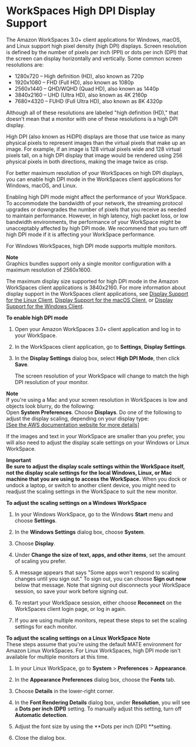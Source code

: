 # WorkSpaces High DPI Display Support<a name="high_dpi_support"></a>

The Amazon WorkSpaces 3\.0\+ client applications for Windows, macOS, and Linux support high pixel density \(high DPI\) displays\. Screen resolution is defined by the number of pixels per inch \(PPI\) or dots per inch \(DPI\) that the screen can display horizontally and vertically\. Some common screen resolutions are:
+ 1280x720 – High definition \(HD\), also known as 720p
+ 1920x1080 – FHD \(Full HD\), also known as 1080p
+ 2560x1440 – QHD/WQHD \(Quad HD\), also known as 1440p
+ 3840x2160 – UHD \(Ultra HD\), also known as 4K 2160p
+ 7680×4320 – FUHD \(Full Ultra HD\), also known as 8K 4320p

Although all of these resolutions are labeled "high definition \(HD\)," that doesn't mean that a monitor with one of these resolutions is a high DPI display\.

High DPI \(also known as HiDPI\) displays are those that use twice as many physical pixels to represent images than the virtual pixels that make up an image\. For example, if an image is 128 virtual pixels wide and 128 virtual pixels tall, on a high DPI display that image would be rendered using 256 physical pixels in both directions, making the image twice as crisp\.

For better maximum resolution of your WorkSpaces on high DPI displays, you can enable high DPI mode in the WorkSpaces client applications for Windows, macOS, and Linux\.

Enabling high DPI mode might affect the performance of your WorkSpace\. To accommodate the bandwidth of your network, the streaming protocol upgrades or downgrades the number of pixels that you receive as needed to maintain performance\. However, in high latency, high packet loss, or low bandwidth environments, the performance of your WorkSpace might be unacceptably affected by high DPI mode\. We recommend that you turn off high DPI mode if it is affecting your WorkSpace performance\.

For Windows WorkSpaces, high DPI mode supports multiple monitors\.

**Note**  
Graphics bundles support only a single monitor configuration with a maximum resolution of 2560x1600\.

The maximum display size supported for high DPI mode in the Amazon WorkSpaces client applications is 3840x2160\. For more information about display support in the WorkSpaces client applications, see [ Display Support for the Linux Client](amazon-workspaces-linux-client.md#linux-display-support), [Display Support for the macOS Client](amazon-workspaces-osx-client.md#osx-display-support), or [Display Support for the Windows Client](amazon-workspaces-windows-client.md#windows-display-support)\. 

**To enable high DPI mode**

1. Open your Amazon WorkSpaces 3\.0\+ client application and log in to your WorkSpace\.

1. In the WorkSpaces client application, go to **Settings**, **Display Settings**\. 

1. In the **Display Settings** dialog box, select **High DPI Mode**, then click **Save**\.

   The screen resolution of your WorkSpace will change to match the high DPI resolution of your monitor\.

**Note**  
If you're using a Mac and your screen resolution in WorkSpaces is low and objects look blurry, do the following:  
Open **System Preferences**\.
Choose **Displays**\.
Do one of the following to adjust the display scaling, depending on your display type:      
[\[See the AWS documentation website for more details\]](http://docs.aws.amazon.com/workspaces/latest/userguide/high_dpi_support.html)

If the images and text in your WorkSpace are smaller than you prefer, you will also need to adjust the display scale settings on your Windows or Linux WorkSpace\.

**Important**  
**Be sure to adjust the display scale settings within the WorkSpace itself, not the display scale settings for the local Windows, Linux, or Mac machine that you are using to access the WorkSpace\.**
When you dock or undock a laptop, or switch to another client device, you might need to readjust the scaling settings in the WorkSpace to suit the new monitor\.

**To adjust the scaling settings on a Windows WorkSpace**

1. In your Windows WorkSpace, go to the Windows **Start** menu and choose **Settings**\.

1. In the **Windows Settings** dialog box, choose **System**\.

1. Choose **Display**\.

1. Under **Change the size of text, apps, and other items**, set the amount of scaling you prefer\.

1. A message appears that says "Some apps won't respond to scaling changes until you sign out\." To sign out, you can choose **Sign out now** below that message\. Note that signing out disconnects your WorkSpace session, so save your work before signing out\.

1. To restart your WorkSpace session, either choose **Reconnect** on the WorkSpaces client login page, or log in again\.

1. If you are using multiple monitors, repeat these steps to set the scaling settings for each monitor\.

**To adjust the scaling settings on a Linux WorkSpace**
**Note**  
These steps assume that you're using the default MATE environment for Amazon Linux WorkSpaces\.
For Linux WorkSpaces, high DPI mode isn't available for multiple monitors at this time\.

1. In your Linux WorkSpace, go to **System** > **Preferences** > **Appearance**\.

1. In the **Appearance Preferences** dialog box, choose the **Fonts** tab\.

1. Choose **Details** in the lower\-right corner\.

1. In the **Font Rendering Details** dialog box, under **Resolution**, you will see a **Dots per inch \(DPI\)** setting\. To manually adjust this setting, turn off **Automatic detection**\.

1. Adjust the font size by using the **Dots per inch \(DPI\) **setting\.

1. Close the dialog box\.